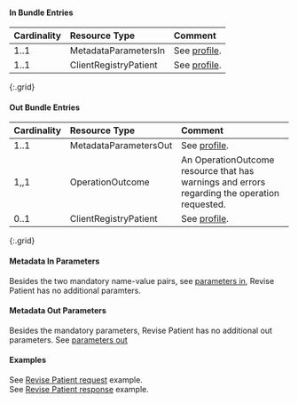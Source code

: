 #### In Bundle Entries

Cardinality | Resource Type | Comment
:---|:---|:---
1..1 | MetadataParametersIn | See [profile](StructureDefinition-bc-metadata-parameters-in.html).
1..1 | ClientRegistryPatient | See [profile](StructureDefinition-bc-patient.html).
{:.grid}

#### Out Bundle Entries

Cardinality | Resource Type | Comment
:---|:---|:---
1..1 | MetadataParametersOut | See [profile](StructureDefinition-bc-metadata-parameters-out.html).
1,,1 | OperationOutcome | An OperationOutcome resource that has warnings and errors regarding the operation requested.
0..1 | ClientRegistryPatient | See [profile](StructureDefinition-bc-patient.html).
{:.grid}

#### Metadata In Parameters

Besides the two mandatory name-value pairs, see [parameters in](StructureDefinition-bc-metadata-parameters-in.html), Revise Patient has no additional paramters.

#### Metadata Out Parameters

Besides the mandatory parameters, Revise Patient has no additional out parameters.  See [parameters out](StructureDefinition-bc-metadata-parameters-out.html)

#### Examples

See [Revise Patient request](Bundle-Revise-WithMaxData-Request.html) example.  
See [Revise Patient response](Bundle-Revise-Response.html) example.  

